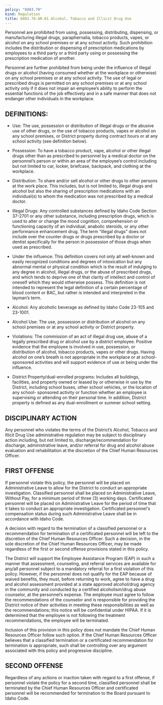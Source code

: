 ```yaml
---
policy: "0403.70"
kind: Regulation
title: 0403.70-AR-01 Alcohol, Tobacco and Illicit Drug Use
---
```


Personnel are prohibited from using, possessing, distributing, dispensing, or manufacturing illegal drugs, paraphernalia, tobacco products, vapes, or alcohol on any school premises or at any school activity. Such prohibition includes the distribution or dispensing of prescription medications by employees to a third party or a third party using or possessing the prescription medication of another.

Personnel are further prohibited from being under the influence of illegal drugs or alcohol (having consumed whether at the workplace or otherwise) on any school premises or at any school activity. The use of legal or prescribed drugs is permitted on any school premises or at any school activity only if it does not impair an employee’s ability to perform the essential functions of the job effectively and in a safe manner that does not endanger other individuals in the workplace.

## DEFINITIONS:

- Use: The use, possession or distribution of illegal drugs or the abusive use of other drugs, or the use of tobacco products, vapes or alcohol on any school premises, or District property during contract hours or at any school activity (see definition below).

- Possession: To have a tobacco product, vape, alcohol or other illegal drugs other than as prescribed to personnel by a medical doctor on the personnel’s person or within an area of the employee’s control including but not limited to car, locker, briefcase, backpack, and clothing at the workplace.

- Distribution: To share and/or sell alcohol or other drugs to other persons at the work place. This includes, but is not limited to, illegal drugs and alcohol but also the sharing of prescription medications with an individual(s) to whom the medication was not prescribed by a medical doctor.

- Illegal Drugs: Any controlled substances defined by Idaho Code Section 37-2701 or any other substance, including prescription drugs, which is used to alter or change the mood cognition, comprehension or functioning capacity of an individual, anabolic steroids, or any other performance enhancement drug. The term “illegal drugs” does not include over the counter drugs or drugs prescribed by a doctor or dentist specifically for the person in possession of those drugs when used as prescribed.

- Under the influence: This definition covers not only all well-known and easily recognized conditions and degrees of intoxication but any abnormal mental or physical condition which is the result of indulging to any degree in alcohol, illegal drugs, or the abuse of prescribed drugs, and which tends to deprive one of that clarity of intellect and control of oneself which they would otherwise possess. This definition is not intended to represent the legal definition of a certain percentage of blood content or BAC, but rather is intended and interpreted in the layman’s term.

- Alcohol: Any alcoholic beverage as defined by Idaho Code 23-105 and 23-1001.

- Alcohol Use: The use, possession or distribution of alcohol on any school premises or at any school activity or District property.

- Violations: The commission of an act of illegal drug use, abuse of a legally prescribed drug or alcohol use by a district employee. Positive evidence that the employee is involved in use, possession, or distribution of alcohol, tobacco products, vapes or other drugs. Having alcohol on one’s breath is not appropriate in the workplace or at school-sponsored activities and will support evidence of use or being under the influence.

- District Property/dual-enrolled programs: Includes all buildings, facilities, and property owned or leased by or otherwise in use by the District, including school buses, other school vehicles, or the location of any school- sponsored activity or function whether an employee is supervising or attending on their personal time. In addition, District property is defined as any dual-enrollment or summer school setting.

## DISCIPLINARY ACTION

Any personnel who violates the terms of the District’s Alcohol, Tobacco and Illicit Drug Use administrative regulation may be subject to disciplinary action including, but not limited to, discharge/recommendation for discharge, administrative leave, and/or referral for drug and alcohol abuse evaluation and rehabilitation at the discretion of the Chief Human Resources Officer.

## FIRST OFFENSE

If personnel violate this policy, the personnel will be placed on Administrative Leave to allow for the District to conduct an appropriate investigation.  Classified personnel shall be placed on Administrative Leave, Without Pay, for a minimum period of three (3) working days.  Certificated personnel will be placed on Administrative Leave for the period of time that it takes to conduct an appropriate investigation.  Certificated personnel's compensation status during such Administrative Leave shall be in accordance with Idaho Code.

A decision with regard to the termination of a classified personnel or a recommendation for termination of a certificated personnel will be left to the discretion of the Chief Human Resources Officer.   Such a decision, in the sole discretion of the Chief Human Resources Officer, may be made regardless of the first or second offense provisions stated in this policy.

The District will support the Employee Assistance Program (EAP) in such a manner that assessment, counseling, and referral services are available for any/all personnel subject to a mandatory referral for a first violation of this policy.  However, if the personnel does not qualify for the EAP because of waived benefits, they must, before returning to work, agree to have a drug and alcohol assessment provided at a state approved alcohol/drug agency in the community and conducted by a certified alcoholism/drug abuse counselor, at the personnel’s expense.  The employee must agree to follow the recommendations of the counselor and is responsible for providing the District notice of their activities in meeting these responsibilities as well as the recommendations; this notice will be confidential under HIPAA.  If it is determined that the employee is not following the treatment recommendations, the employee will be terminated.

Inclusion of this provision in this policy does not mandate the Chief Human Resources Officer follow such option.   If the Chief Human Resources Officer believes that a classified termination or a certificated recommendation for termination is appropriate, such shall be controlling over any argument associated with this policy and progressive discipline.


## SECOND OFFENSE

Regardless of any actions or inaction taken with regard to a first offense, if personnel violate the policy for a second time, classified personnel shall be terminated by the Chief Human Resources Officer and certificated personnel will be recommended for termination to the Board pursuant to Idaho Code.
